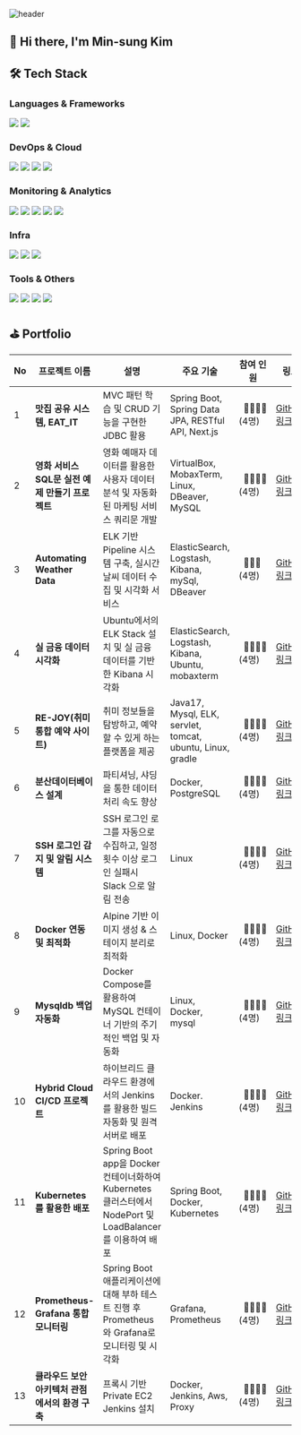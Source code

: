 ![header](https://capsule-render.vercel.app/api?type=venom&height=300&color=9C5FE4&text=Welcome%20to%20my%20GitHub!&fontSize=60&fontColor=000000&stroke=000000&strokeWidth=2)

## 👋 Hi there, I'm Min-sung Kim

## 🛠 Tech Stack
### Languages & Frameworks
<div>
  <img src="https://img.shields.io/badge/Java-007396?style=for-the-badge&logo=openjdk&logoColor=white"/>
  <img src="https://img.shields.io/badge/Spring-6DB33F?style=for-the-badge&logo=spring&logoColor=white"/>
</div>

### DevOps & Cloud
<div>
  <img src="https://img.shields.io/badge/Docker-2496ED?style=for-the-badge&logo=docker&logoColor=white"/>
  <img src="https://img.shields.io/badge/Jenkins-D24939?style=for-the-badge&logo=jenkins&logoColor=white"/>
  <img src="https://img.shields.io/badge/GitHub_Actions-2088FF?style=for-the-badge&logo=github-actions&logoColor=white"/>
  <img src="https://img.shields.io/badge/Kubernetes-326CE5?style=for-the-badge&logo=kubernetes&logoColor=white"/>
</div>

### Monitoring & Analytics
<div>
  <img src="https://img.shields.io/badge/Elasticsearch-005571?style=for-the-badge&logo=elasticsearch&logoColor=white"/>
  <img src="https://img.shields.io/badge/Kibana-005571?style=for-the-badge&logo=kibana&logoColor=white"/>
  <img src="https://img.shields.io/badge/Logstash-005571?style=for-the-badge&logo=elastic&logoColor=white"/>
  <img src="https://img.shields.io/badge/Prometheus-E6522C?style=for-the-badge&logo=Prometheus&logoColor=white"/>
  <img src="https://img.shields.io/badge/Grafana-F46800?style=for-the-badge&logo=Grafana&logoColor=white"/>
</div>

### Infra
<div>
  <img src="https://img.shields.io/badge/AWS-232F3E?style=for-the-badge&logo=amazonaws&logoColor=white"/>
  <img src="https://img.shields.io/badge/VirtualBox-183A61?style=for-the-badge&logo=virtualbox&logoColor=white"/>
  <img src="https://img.shields.io/badge/VMware-607078?style=for-the-badge&logo=vmware&logoColor=white"/>
</div>

### Tools & Others
<div>
  <img src="https://img.shields.io/badge/Linux-FCC624?style=for-the-badge&logo=linux&logoColor=black"/>
  <img src="https://img.shields.io/badge/Git-F05032?style=for-the-badge&logo=git&logoColor=white"/>
  <img src="https://img.shields.io/badge/MySQL-4479A1?style=for-the-badge&logo=mysql&logoColor=white"/>
  <img src="https://img.shields.io/badge/oracle-F80000?style=for-the-badge&logo=oracle&logoColor=white">
</div>

## ⛳ Portfolio
| No | 프로젝트 이름 | 설명 | 주요 기술 | 참여 인원 | 링크 | 날짜 |
|----|---------------|------|-----------|----------|------|------|
| 1  | **맛집 공유 시스템, EAT_IT** | MVC 패턴 학습 및 CRUD 기능을 구현한 JDBC 활용 | Spring Boot, Spring Data JPA, RESTful API, Next.js | &nbsp;&nbsp;👩‍👩‍👧‍👦 <br>(4명) | [GitHub 링크](https://github.com/minsung159357/Eat_IT) | 2025-01-13 |
| 2  | **영화 서비스 SQL문 실전 예제 만들기 프로젝트** | 영화 예매자 데이터를 활용한 사용자 데이터 분석 및 자동화된 마케팅 서비스 쿼리문 개발 | VirtualBox, MobaxTerm, Linux, DBeaver, MySQL | &nbsp;&nbsp;👩‍👩‍👧‍👦 <br>(4명)| [GitHub 링크](https://github.com/minsung159357/Movie_Reservation) | 2025-01-17 |
| 3  | **Automating Weather Data** | ELK 기반 Pipeline 시스템 구축, 실시간 날씨 데이터 수집 및 시각화 서비스 | ElasticSearch, Logstash, Kibana, mySql, DBeaver | &nbsp;&nbsp;👩‍👩‍👧 <br>(4명) | [GitHub 링크](https://github.com/minsung159357/weather) | 2025-01-21 |
| 4  | **실 금융 데이터 시각화** | Ubuntu에서의 ELK Stack 설치 및 실 금융 데이터를 기반한 Kibana 시각화 | ElasticSearch, Logstash, Kibana, Ubuntu, mobaxterm | &nbsp;&nbsp;👨‍👨‍👦‍👦<br>(4명)| [GitHub 링크](https://github.com/minsung159357/carddata) | 2025-01-24 |
| 5  | **RE-JOY(취미 통합 예약 사이트)** | 취미 정보들을 탐방하고, 예약할 수 있게 하는 플랫폼을 제공 | Java17, Mysql, ELK, servlet, tomcat, ubuntu, Linux, gradle | &nbsp;&nbsp;👨‍👨‍👦‍👦<br>(4명)| [GitHub 링크](https://github.com/minsung159357/RE-JOY) | 2025-02-10 |
| 6  | **분산데이터베이스 설계** | 파티셔닝, 샤딩을 통한 데이터 처리 속도 향상  | Docker, PostgreSQL | &nbsp;&nbsp;👨‍👨‍👦‍👦<br>(4명)| [GitHub 링크](https://github.com/minsung159357/woorifisa-ce-tech-seminar) | 2025-02-17 |
| 7  | **SSH 로그인 감지 및 알림 시스템** | SSH 로그인 로그를 자동으로 수집하고, 일정 횟수 이상 로그인 실패시 Slack 으로 알림 전송  | Linux | &nbsp;&nbsp;👨‍👨‍👦‍👦<br>(4명)| [GitHub 링크](https://github.com/minsung159357/dinosaur) | 2025-03-17 |
| 8  | **Docker 연동 및 최적화** | Alpine 기반 이미지 생성 & 스테이지 분리로 최적화  | Linux, Docker | &nbsp;&nbsp;👨‍👨‍👦‍👦<br>(4명)| [GitHub 링크](https://github.com/minsung159357/nanadocker) | 2025-03-20 |
| 9  | **Mysqldb 백업 자동화** | Docker Compose를 활용하여 MySQL 컨테이너 기반의 주기적인 백업 및 자동화  | Linux, Docker, mysql | &nbsp;&nbsp;👨‍👨‍👦‍👦<br>(4명)| [GitHub 링크](https://github.com/minsung159357/nanacompose) | 2025-03-22 |
| 10  | **Hybrid Cloud CI/CD 프로젝트** | 하이브리드 클라우드 환경에서의 Jenkins를 활용한 빌드 자동화 및 원격 서버로 배포  | Docker. Jenkins | &nbsp;&nbsp;👨‍👨‍👦‍👦<br>(4명)| [GitHub 링크](https://github.com/minsung159357/nanaJenkins) | 2025-03-25 |
| 11  | **Kubernetes 를 활용한 배포** | Spring Boot app을 Docker 컨테이너화하여 Kubernetes 클러스터에서 NodePort 및 LoadBalancer를 이용하여 배포 | Spring Boot, Docker, Kubernetes | &nbsp;&nbsp;👨‍👨‍👦‍👦<br>(4명)| [GitHub 링크](https://github.com/minsung159357/nanakube) | 2025-03-28 |
| 12  | **Prometheus-Grafana 통합 모니터링** | Spring Boot 애플리케이션에 대해 부하 테스트 진행 후 Prometheus와 Grafana로 모니터링 및 시각화  | Grafana, Prometheus | &nbsp;&nbsp;👨‍👨‍👦‍👦<br>(4명)| [GitHub 링크](https://github.com/minsung159357/MoniStack) | 2025-04-04 |
| 13 | **클라우드 보안 아키텍처 관점에서의 환경 구축** | 프록시 기반 Private EC2 Jenkins 설치 | Docker, Jenkins, Aws, Proxy | &nbsp;&nbsp;👨‍👨‍👦‍👦<br>(4명)| [GitHub 링크](https://github.com/minsung159357/private_ec2_jenkins) | 2025-04-09 |
